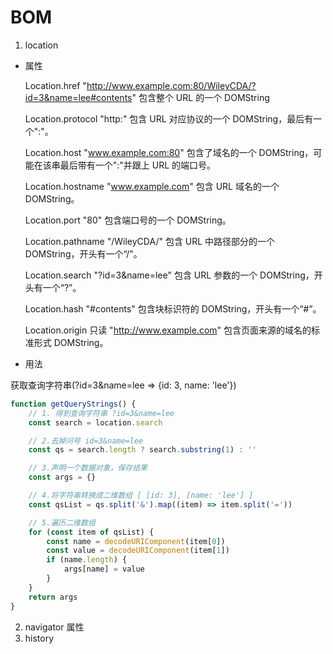 # BOM

1. location

- 属性

  Location.href "http://www.example.com:80/WileyCDA/?id=3&name=lee#contents" 包含整个 URL 的一个 DOMString

  Location.protocol "http:" 包含 URL 对应协议的一个 DOMString，最后有一个":"。

  Location.host "www.example.com:80" 包含了域名的一个 DOMString，可能在该串最后带有一个":"并跟上 URL 的端口号。

  Location.hostname "www.example.com" 包含 URL 域名的一个 DOMString。

  Location.port "80" 包含端口号的一个 DOMString。

  Location.pathname "/WileyCDA/" 包含 URL 中路径部分的一个 DOMString，开头有一个“/"。

  Location.search "?id=3&name=lee" 包含 URL 参数的一个 DOMString，开头有一个“?”。

  Location.hash "#contents" 包含块标识符的 DOMString，开头有一个“#”。

  Location.origin 只读 "http://www.example.com" 包含页面来源的域名的标准形式 DOMString。

- 用法

获取查询字符串(?id=3&name=lee => {id: 3, name: 'lee'})

```javascript
function getQueryStrings() {
	// 1. 得到查询字符串 ?id=3&name=lee
	const search = location.search

	// 2.去掉问号 id=3&name=lee
	const qs = search.length ? search.substring(1) : ''

	// 3.声明一个数据对象，保存结果
	const args = {}

	// 4.将字符串转换成二维数组 [ [id: 3], [name: 'lee'] ]
	const qsList = qs.split('&').map((item) => item.split('='))

	// 5.遍历二维数组
	for (const item of qsList) {
		const name = decodeURIComponent(item[0])
		const value = decodeURIComponent(item[1])
		if (name.length) {
			args[name] = value
		}
	}
	return args
}
```

2. navigator 属性
3. history
